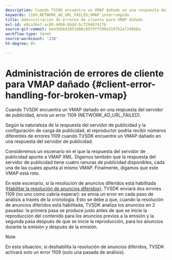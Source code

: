 ```yaml
---
description: Cuando TVSDK encuentra un VMAP dañado en una respuesta del servidor de publicidad, envía un error 1109 (NETWORK_AD_URL_FAILED).
keywords: 1109;NETWORK_AD_URL_FAILED;VMAP interrumpido
title: Administración de errores de cliente para VMAP dañado
exl-id: e0ca36e7-ac88-44b8-bbdd-bcf29467417b
source-git-commit: be43bbbd1051886c8979ff590a3197b2a7249b6a
workflow-type: tm+mt
source-wordcount: '228'
ht-degree: 0%

---
```


# Administración de errores de cliente para VMAP dañado {#client-error-handling-for-broken-vmap}

Cuando TVSDK encuentra un VMAP dañado en una respuesta del servidor de publicidad, envía un error 1109 (NETWORK_AD_URL_FAILED).

Según la naturaleza de la respuesta del servidor de publicidad y la configuración de carga de publicidad, el reproductor podría recibir números diferentes de errores 1109 cuando TVSDK encuentre un VMAP dañado en una respuesta del servidor de publicidad.

Consideremos un escenario en el que la respuesta del servidor de publicidad apunte a VMAP XML. Digamos también que la respuesta del servidor de publicidad tiene cuatro ranuras de publicidad disponibles, cada una de las cuales apunta al mismo VMAP. Finalmente, digamos que este VMAP está roto.

En este escenario, si la resolución de anuncios diferidos está habilitada ([Habilitar la resolución de anuncios diferidos](../../../../tvsdk-3x-android-prog/android-3x-advertising/ad-insertion/c-lazy-ad-resolving/t-enable-lazy-ad-resolving.md)), TVSDK enviará dos errores 1109 (no uno como cabría esperar): se envía un error en cada paso de análisis a través de la cronología. Esto se debe a que, cuando la resolución de anuncios diferidos está habilitada, TVSDK analiza los anuncios en 2 pasadas: la primera pasa se produce justo antes de que se inicie la reproducción del contenido para los anuncios previos a la emisión y la segunda pasa después de que se inicie la reproducción, para los anuncios durante la emisión y después de la emisión.

>[!NOTE]
>
>En esta situación, si deshabilita la resolución de anuncios diferidos, TVSDK activará solo un error 1109 (solo una pasada de análisis).
